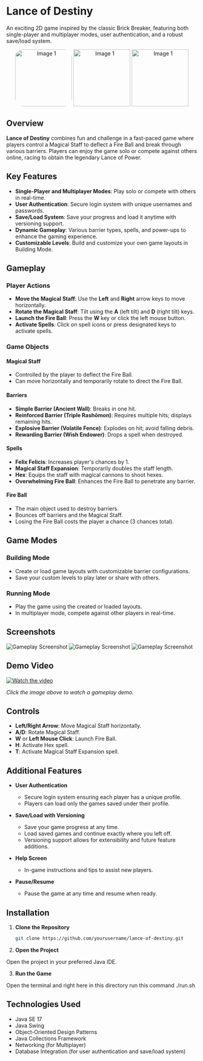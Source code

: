 # Lance of Destiny

An exciting 2D game inspired by the classic Brick Breaker, featuring both single-player and multiplayer modes, user authentication, and a robust save/load system.

<p align="center">
  <img src="Image/GameIntro.jpg" alt="Image 1" width="150" style="border-radius:20px;"/>
  <img src="Image/ymir.png" alt="Image 1" width="150"/>
  <img src="Image/GameIntro.jpg" alt="Image 1" width="150"/>
</p>

## Overview

**Lance of Destiny** combines fun and challenge in a fast-paced game where players control a Magical Staff to deflect a Fire Ball and break through various barriers. Players can enjoy the game solo or compete against others online, racing to obtain the legendary Lance of Power.

## Key Features

- **Single-Player and Multiplayer Modes**: Play solo or compete with others in real-time.
- **User Authentication**: Secure login system with unique usernames and passwords.
- **Save/Load System**: Save your progress and load it anytime with versioning support.
- **Dynamic Gameplay**: Various barrier types, spells, and power-ups to enhance the gaming experience.
- **Customizable Levels**: Build and customize your own game layouts in Building Mode.

## Gameplay

### Player Actions

- **Move the Magical Staff**: Use the **Left** and **Right** arrow keys to move horizontally.
- **Rotate the Magical Staff**: Tilt using the **A** (left tilt) and **D** (right tilt) keys.
- **Launch the Fire Ball**: Press the **W** key or click the left mouse button.
- **Activate Spells**: Click on spell icons or press designated keys to activate spells.

### Game Objects

#### Magical Staff

- Controlled by the player to deflect the Fire Ball.
- Can move horizontally and temporarily rotate to direct the Fire Ball.

#### Barriers

- **Simple Barrier (Ancient Wall)**: Breaks in one hit.
- **Reinforced Barrier (Triple Rashōmon)**: Requires multiple hits; displays remaining hits.
- **Explosive Barrier (Volatile Fence)**: Explodes on hit; avoid falling debris.
- **Rewarding Barrier (Wish Endower)**: Drops a spell when destroyed.

#### Spells

- **Felix Felicis**: Increases player's chances by 1.
- **Magical Staff Expansion**: Temporarily doubles the staff length.
- **Hex**: Equips the staff with magical cannons to shoot hexes.
- **Overwhelming Fire Ball**: Enhances the Fire Ball to penetrate any barrier.

#### Fire Ball

- The main object used to destroy barriers.
- Bounces off barriers and the Magical Staff.
- Losing the Fire Ball costs the player a chance (3 chances total).

## Game Modes

### Building Mode

- Create or load game layouts with customizable barrier configurations.
- Save your custom levels to play later or share with others.

### Running Mode

- Play the game using the created or loaded layouts.
- In multiplayer mode, compete against other players in real-time.

## Screenshots

![Gameplay Screenshot](Image/readme/game0.jpg)
![Gameplay Screenshot](Image/readme/game1.jpg)
![Gameplay Screenshot](Image/readme/game2.jpg)

## Demo Video

[![Watch the video](Image/readme/GameIntro.jpg)](https://www.youtube.com/watch?v=your_video_link)

*Click the image above to watch a gameplay demo.*

## Controls

- **Left/Right Arrow**: Move Magical Staff horizontally.
- **A/D**: Rotate Magical Staff.
- **W** or **Left Mouse Click**: Launch Fire Ball.
- **H**: Activate Hex spell.
- **T**: Activate Magical Staff Expansion spell.

## Additional Features

- **User Authentication**

  - Secure login system ensuring each player has a unique profile.
  - Players can load only the games saved under their profile.

- **Save/Load with Versioning**

  - Save your game progress at any time.
  - Load saved games and continue exactly where you left off.
  - Versioning support allows for extensibility and future feature additions.

- **Help Screen**

  - In-game instructions and tips to assist new players.

- **Pause/Resume**

  - Pause the game at any time and resume when ready.

## Installation

1. **Clone the Repository**

   ```bash
   git clone https://github.com/yourusername/lance-of-destiny.git
2. **Open the Project**

Open the project in your preferred Java IDE.

3. **Run the Game**

Open the terminal and right here in this directory run this command ./run.sh

## Technologies Used
- Java SE 17
- Java Swing
- Object-Oriented Design Patterns
- Java Collections Framework
- Networking (for Multiplayer)
- Database Integration (for user authentication and save/load system)

